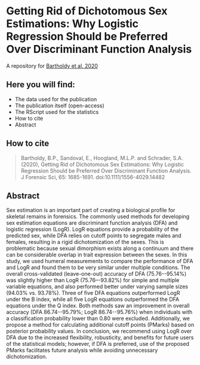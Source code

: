 # Getting Rid of Dichotomous Sex Estimations: Why Logistic Regression Should be Preferred Over Discriminant Function Analysis
A repository for [Bartholdy et al. 2020](https://onlinelibrary.wiley.com/doi/epdf/10.1111/1556-4029.14482)

## Here you will find:

- The data used for the publication
- The publication itself (open-access)
- The RScript used for the statistics
- How to cite
- Abstract
<!-- - Non-specialist summary -->
<!-- - A reproducible .Rmd file of the publication and a rendered .pdf file -->
<!-- - Binder environment mybinder.org -->

## How to cite

>Bartholdy, B.P., Sandoval, E., Hoogland, M.L.P. and Schrader, S.A. (2020), Getting Rid of Dichotomous Sex Estimations: Why Logistic Regression Should be Preferred Over Discriminant Function Analysis. J Forensic Sci, 65: 1685-1691. doi:10.1111/1556-4029.14482

## Abstract

Sex estimation is an important part of creating a biological profile for skeletal remains in forensics. The commonly used methods for developing sex estimation equations are discriminant function analysis (DFA) and logistic regression (LogR). LogR equations provide a probability of the predicted sex, while DFA relies on cutoff points to segregate males and females, resulting in a rigid dichotomization of the sexes. This is problematic because sexual dimorphism exists along a continuum and there can be considerable overlap in trait expression between the sexes. In this study, we used humeral measurements to compare the performance of DFA and LogR and found them to be very similar under multiple conditions. The overall cross-validated (leave-one-out) accuracy of DFA (75.76--95.14%) was slightly higher than LogR (75.76–-93.82%) for simple and multiple variable equations, and also performed better under varying sample sizes (94.03% vs. 93.78%). Three of five DFA equations outperformed LogR under the B index, while all five LogR equations outperformed the DFA equations under the Q index. Both methods saw an improvement in overall accuracy (DFA 86.74--95.79%; LogR 86.74--95.76%) when individuals with a classification probability lower than 0.80 were excluded. Additionally, we propose a method for calculating additional cutoff points (PMarks) based on posterior probability values. In conclusion, we recommend using LogR over DFA due to the increased flexibility, robusticity, and benefits for future users of the statistical models; however, if DFA is preferred, use of the proposed PMarks facilitates future analysis while avoiding unnecessary dichotomization.
